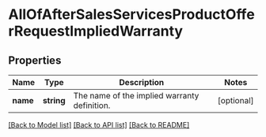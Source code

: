 # AllOfAfterSalesServicesProductOfferRequestImpliedWarranty

## Properties
Name | Type | Description | Notes
------------ | ------------- | ------------- | -------------
**name** | **string** | The name of the implied warranty definition. | [optional] 

[[Back to Model list]](../../README.md#documentation-for-models) [[Back to API list]](../../README.md#documentation-for-api-endpoints) [[Back to README]](../../README.md)

